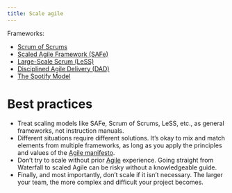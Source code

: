 ```yaml
---
title: Scale agile
---
```

Frameworks:
- [Scrum of Scrums](danielesalvatore/project-management/agile-project-management/scrum-of-scrums.md)
- [Scaled Agile Framework (SAFe)](danielesalvatore/project-management/agile-project-management/scaled-agile-framework-safe.md)
- [Large-Scale Scrum (LeSS)](danielesalvatore/project-management/agile-project-management/large-scale-scrum-less.md)
- [Disciplined Agile Delivery (DAD)](danielesalvatore/project-management/agile-project-management/disciplined-agile-delivery-dad.md)
- [The Spotify Model](danielesalvatore/project-management/agile-project-management/the-spotify-model.md)


# Best practices
- Treat scaling models like SAFe, Scrum of Scrums, LeSS, etc., as general frameworks, not instruction manuals. 
- Different situations require different solutions. It’s okay to mix and match elements from multiple frameworks, as long as you apply the principles and values of the [Agile manifesto](danielesalvatore/project-management/agile-project-management/agile-manifesto.md).
- Don’t try to scale without prior [Agile](danielesalvatore/.trash/agile.md) experience. Going straight from Waterfall to scaled Agile can be risky without a knowledgeable guide.
- Finally, and most importantly, don’t scale if it isn’t necessary. The larger your team, the more complex and difficult your project becomes. 